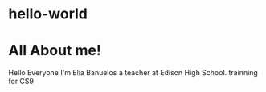# hello-world

# All About me!
Hello Everyone I'm Elia Banuelos a teacher at Edison High School. 
trainning for CS9
